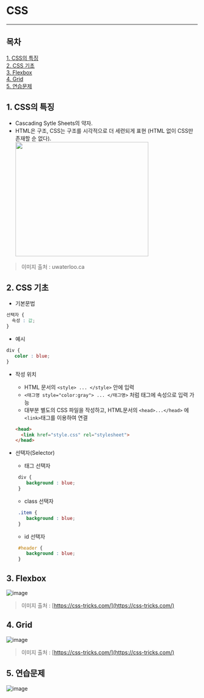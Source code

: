 # CSS
***
## 목차
[1. CSS의 특징](#1-css의-특징)      
[2. CSS 기초](#2-css-기초)    
[3. Flexbox](#3-flexbox)    
[4. Grid](#4-grid)    
[5. 연습문제](#5-연습문제)    

## 1. CSS의 특징
- Cascading Sytle Sheets의 약자.
- HTML은 구조, CSS는 구조를 시각적으로 더 세련되게 표현 (HTML 없이 CSS만 존재할 순 없다).   
<img src="https://user-images.githubusercontent.com/11955029/192415391-928a93bc-8c9a-4da1-9c1e-1ac13d667f05.png" width="350" height="300"><br>    
> 이미지 출처 : uwaterloo.ca


## 2. CSS 기초
- 기본문법
 ```css
선택자 {
   속성 : 값;
}
```
  * 예시
```css
div {   
   color : blue;   
}
```
- 작성 위치
  * HTML 문서의 ```<style> ... </style>``` 안에 입력
  * ```<태그명 style="color:gray"> ... </태그명>``` 처럼 태그에 속성으로 입력 가능
  * 대부분 별도의 CSS 파일을 작성하고, HTML문서의 ```<head>...</head>``` 에 ```<link>```태그를 이용하여 연결   
  ```html
  <head>
    <link href="style.css" rel="stylesheet">
  </head>
  ```
  
- 선택자(Selector)
  * 태그 선택자
  ```css
   div {
      background : blue;
   }
  ```
  * class 선택자
  ```css
   .item {
      background : blue;
   }
  ```
  * id 선택자
  ```css
   #header {
      background : blue;
   }
  ```
  
## 3. Flexbox
![image](https://user-images.githubusercontent.com/11955029/192662520-30fd48c3-ffff-4f6c-852e-72b817ba837b.png)
> 이미지 출처 : [https://css-tricks.com/](https://css-tricks.com/)
  
## 4. Grid
![image](https://user-images.githubusercontent.com/11955029/192670153-409ed3ad-d5a6-4842-b7e4-3ac4081cacfd.png)
> 이미지 출처 : [https://css-tricks.com/](https://css-tricks.com/)

## 5. 연습문제
![image](https://user-images.githubusercontent.com/11955029/192931122-e62b1c5b-3b5f-4ff7-b57f-6f5658b7f18a.png)

 
